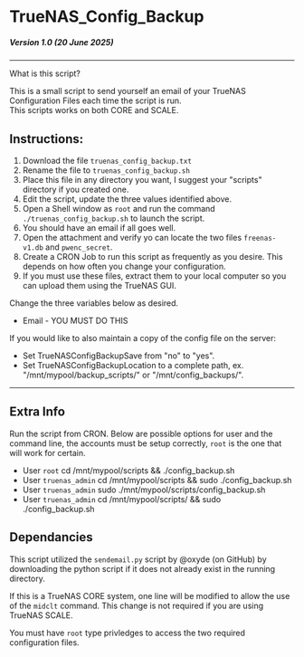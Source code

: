 # TrueNAS_Config_Backup
##### Version 1.0 (20 June 2025)
---
What is this script?<br>

This is a small script to send yourself an email of your TrueNAS Configuration Files each time the script is run.<br>
This scripts works on both CORE and SCALE.

## Instructions:

1. Download the file `truenas_config_backup.txt`<br>
2. Rename the file to `truenas_config_backup.sh`<br>
3. Place this file in any directory you want, I suggest your "scripts" directory if you created one.<br>
4. Edit the script, update the three values identified above.<br>
5. Open a Shell window as `root` and run the command `./truenas_config_backup.sh` to launch the script.<br>
6. You should have an email if all goes well.<br>
7. Open the attachment and verify yo can locate the two files `freenas-v1.db` and `pwenc_secret`.
8. Create a CRON Job to run this script as frequently as you desire.  This depends on how often you change your configuration.<br>
9. If you must use these files, extract them to your local computer so you can upload them using the TrueNAS GUI.<br>

Change the three variables below as desired.   
  * Email - YOU MUST DO THIS

If you would like to also maintain a copy of the config file on the server:   
   * Set TrueNASConfigBackupSave from "no" to "yes".
   * Set TrueNASConfigBackupLocation to a complete path, ex. "/mnt/mypool/backup_scripts/" or "/mnt/config_backups/".

---
## Extra Info

Run the script from CRON.  Below are possible options for user and the command line, the accounts must be setup correctly, `root` is the one that will work for certain.
* User `root`   cd /mnt/mypool/scripts && ./config_backup.sh
* User `truenas_admin`   cd /mnt/mypool/scripts && sudo ./config_backup.sh
* User `truenas_admin`   sudo ./mnt/mypool/scripts/config_backup.sh
* User `truenas_admin`   cd /mnt/mypool/scripts/ && sudo ./config_backup.sh

## Dependancies

This script utilized the `sendemail.py` script by @oxyde (on GitHub) by downloading
the python script if it does not already exist in the running directory.<br>

If this is a TrueNAS CORE system, one line will be modified to allow the use of
the `midclt` command.  This change is not required if you are using TrueNAS SCALE.<br>

You must have `root` type privledges to access the two required configuration files.
